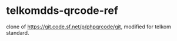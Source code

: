 # telkomdds-qrcode-ref
clone of  https://git.code.sf.net/p/phpqrcode/git, modified for telkom standard.
